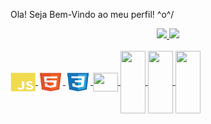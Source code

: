 Ola! Seja Bem-Vindo ao meu perfil! \^o^/

<div align="center">
  <a href="https://github.com/IsaiasRLC">
  <img height="180em" src="https://github-readme-stats.vercel.app/api?username=IsaiasRLC&show_icons=true&theme=radical&include_all_commits=true&count_private=true"/>
  <img height="180em" src="https://github-readme-stats.vercel.app/api/top-langs/?username=IsaiasRLC&layout=compact&langs_count=7&theme=radical"/>
</div>


<div style="display: inline_block"><br>
  <img align="center"  height="30" width="40" src="https://raw.githubusercontent.com/devicons/devicon/master/icons/javascript/javascript-plain.svg">
  <img align="center" height="30" width="40" src="https://raw.githubusercontent.com/devicons/devicon/master/icons/html5/html5-original.svg">
  <img align="center"  height="30" width="40" src="https://raw.githubusercontent.com/devicons/devicon/master/icons/css3/css3-original.svg">
  <img align="center" " height="30" width="40" src="https://cdn.jsdelivr.net/gh/devicons/devicon/icons/nodejs/nodejs-original.svg" />
  <img align="center"  height="100" width="40" src="https://cdn.jsdelivr.net/gh/devicons/devicon/icons/java/java-original.svg" />
  <img align="center"  height="100" width="40"src="https://cdn.jsdelivr.net/gh/devicons/devicon/icons/git/git-original.svg" />
  <img align="center"  height="100" width="40"src="https://cdn.jsdelivr.net/gh/devicons/devicon/icons/mysql/mysql-original.svg" />
          
  
</div>
